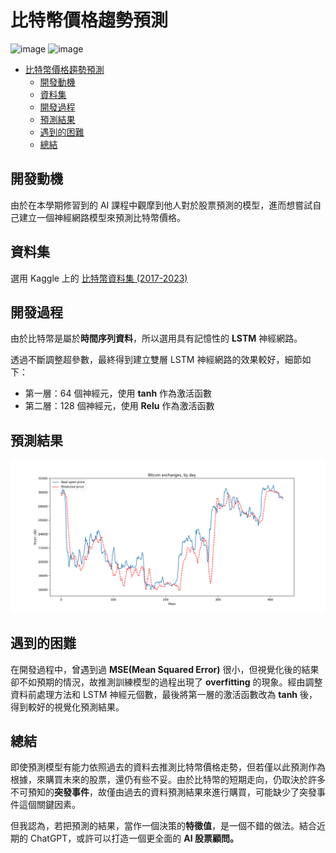 # 比特幣價格趨勢預測

![image](https://img.shields.io/badge/Python-FFD43B?style=for-the-badge&logo=python&logoColor=blue)
![image](https://img.shields.io/badge/artificial%20intelligence-8A2BE2?style=for-the-badge)

- [比特幣價格趨勢預測](#比特幣價格趨勢預測)
  - [開發動機](#開發動機)
  - [資料集](#資料集)
  - [開發過程](#開發過程)
  - [預測結果](#預測結果)
  - [遇到的困難](#遇到的困難)
  - [總結](#總結)

## 開發動機

由於在本學期修習到的 AI 課程中觀摩到他人對於股票預測的模型，進而想嘗試自己建立一個神經網路模型來預測比特幣價格。

## 資料集

選用 Kaggle 上的 [比特幣資料集 (2017-2023)](https://www.kaggle.com/datasets/jkraak/bitcoin-price-dataset) 


## 開發過程

由於比特幣是屬於**時間序列資料**，所以選用具有記憶性的 **LSTM** 神經網路。

透過不斷調整超參數，最終得到建立雙層 LSTM 神經網路的效果較好，細節如下：
- 第一層：64 個神經元，使用 **tanh** 作為激活函數
- 第二層：128 個神經元，使用 **Relu** 作為激活函數

## 預測結果

![image](./Images/Prediction.png)

## 遇到的困難

在開發過程中，曾遇到過 **MSE(Mean Squared Error)** 很小，但視覺化後的結果卻不如預期的情況，故推測訓練模型的過程出現了 **overfitting** 的現象。經由調整資料前處理方法和 LSTM 神經元個數，最後將第一層的激活函數改為 **tanh** 後，得到較好的視覺化預測結果。

## 總結

即使預測模型有能力依照過去的資料去推測比特幣價格走勢，但若僅以此預測作為根據，來購買未來的股票，還仍有些不妥。由於比特幣的短期走向，仍取決於許多不可預知的**突發事件**，故僅由過去的資料預測結果來進行購買，可能缺少了突發事件這個關鍵因素。

但我認為，若把預測的結果，當作一個決策的**特徵值**，是一個不錯的做法。結合近期的 ChatGPT，或許可以打造一個更全面的 **AI 股票顧問。**